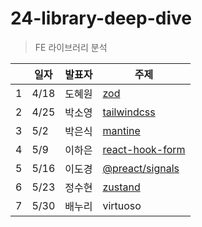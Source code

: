 # 24-library-deep-dive

>  FE 라이브러리 분석

|  | 일자  | 발표자 | 주제 |
|--|------|------|------|
| 1| 4/18 | 도혜원 | [zod](https://github.com/livid-fe-study/24-library-deep-dive/tree/main/w01) |
| 2| 4/25 | 박소영 | [tailwindcss](https://github.com/livid-fe-study/24-library-deep-dive/tree/main/w02) |
| 3| 5/2  | 박은식 | [mantine](https://github.com/livid-fe-study/24-library-deep-dive/tree/main/w03) |
| 4| 5/9  | 이하은 | [react-hook-form](https://github.com/livid-fe-study/24-library-deep-dive/tree/main/w04) |
| 5| 5/16 | 이도경 | [@preact/signals](https://github.com/livid-fe-study/24-library-deep-dive/tree/main/w05) |
| 6| 5/23 | 정수현 | [zustand](https://github.com/livid-fe-study/24-library-deep-dive/tree/main/w06) |
| 7| 5/30 | 배누리 | virtuoso |
